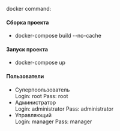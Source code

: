 docker command:
#### Сборка проекта
- docker-compose build --no-cache

#### Запуск проекта
- docker-compose up

#### Пользователи
- Суперпоользователь \
Login: root
Pass: root
- Администратор\
Login: administrator
Pass: administrator
- Управляющий\
Login: manager
Pass: manager